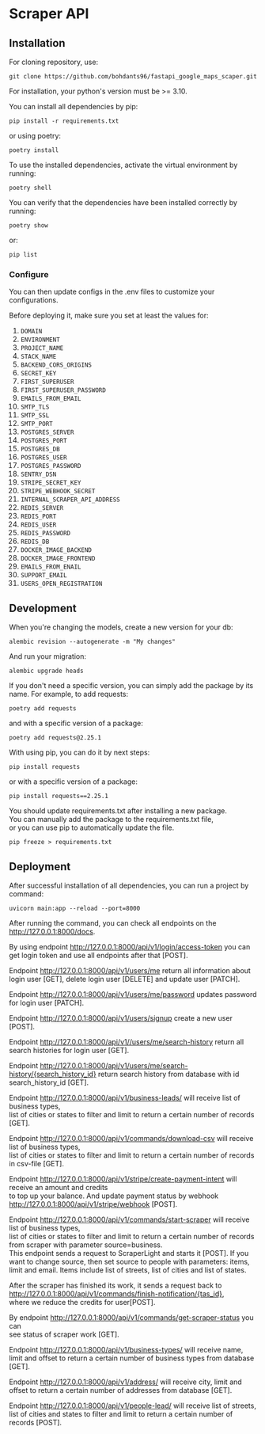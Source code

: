 
# Scraper API  
  

## Installation  
  
For cloning repository, use:  
  
`git clone https://github.com/bohdants96/fastapi_google_maps_scaper.git`  
  
For installation, your python's version must be >= 3.10.  
  
You can install all dependencies by pip:  
  
`pip install -r requirements.txt`  
  
or using poetry:  
  
`poetry install`  
  
To use the installed dependencies, activate the virtual environment by running:  
  
`poetry shell`  
  
You can verify that the dependencies have been installed correctly by running:  
  
`poetry show`  
  
or:  
  
`pip list`  
  
### Configure  
  
You can then update configs in the .env files to customize your configurations.  
  
Before deploying it, make sure you set at least the values for:  
  

 1. `DOMAIN`  
 2. `ENVIRONMENT`  
 3. `PROJECT_NAME`  
 4. `STACK_NAME`  
 5. `BACKEND_CORS_ORIGINS`  
 6. `SECRET_KEY`  
 7. `FIRST_SUPERUSER`  
 8. `FIRST_SUPERUSER_PASSWORD`  
 9. `EMAILS_FROM_EMAIL`  
 10. `SMTP_TLS`  
 11. `SMTP_SSL`  
 12. `SMTP_PORT` 
 13. `POSTGRES_SERVER`  
 14. `POSTGRES_PORT`  
 15. `POSTGRES_DB`  
 16. `POSTGRES_USER`  
 17. `POSTGRES_PASSWORD`  
 18. `SENTRY_DSN`  
 19. `STRIPE_SECRET_KEY`  
 20. `STRIPE_WEBHOOK_SECRET`  
 21. `INTERNAL_SCRAPER_API_ADDRESS`  
 22. `REDIS_SERVER`  
 23. `REDIS_PORT`  
 24. `REDIS_USER`  
 25. `REDIS_PASSWORD`  
 26. `REDIS_DB`  
 27. `DOCKER_IMAGE_BACKEND`
 28. `DOCKER_IMAGE_FRONTEND`
 29. `EMAILS_FROM_ENAIL`
 30. `SUPPORT_EMAIL`
 31. `USERS_OPEN_REGISTRATION` 
  
## Development  
  
When you're changing the models, create a new version for your db:  
  
`alembic revision --autogenerate -m "My changes"`  
  
And run your migration:  
  
`alembic upgrade heads`
  
If you don't need a specific version, you can simply add the package by its name. For example, to add requests:  
  
`poetry add requests`  
  
and with a specific version of a package:  
  
`poetry add requests@2.25.1`  
  
With using pip, you can do it by next steps:  
  
`pip install requests`  
  
or with a specific version of a package:  
  
`pip install requests==2.25.1`  
  
You should update requirements.txt after installing a new package.  
You can manually add the package to the requirements.txt file,   
or you can use pip to automatically update the file.  
  
`pip freeze > requirements.txt`  
  
## Deployment  
  
After successful installation of all dependencies, you can run a project by command:  
  
`uvicorn main:app --reload --port=8000`  
  
After running the command, you can check all endpoints on the http://127.0.0.1:8000/docs.  

By using endpoint http://127.0.0.1:8000/api/v1/login/access-token you can get login token and use all endpoints after that [POST].

Endpoint http://127.0.0.1:8000/api/v1/users/me return all information about login user [GET], delete login user [DELETE] and update user [PATCH].

Endpoint http://127.0.0.1:8000/api/v1/users/me/password updates password for login user [PATCH].

Endpoint http://127.0.0.1:8000/api/v1/users/signup create a new user [POST].

Endpoint http://127.0.0.1:8000/api/v1//users/me/search-history return all search histories for login user [GET].

Endpoint http://127.0.0.1:8000/api/v1/users/me/search-history/{search_history_id} return search history from database with id search_history_id [GET].

Endpoint http://127.0.0.1:8000/api/v1/business-leads/ will receive list of business types,  
list of cities or states to filter and limit to return a certain number of records [GET].   
  
Endpoint http://127.0.0.1:8000/api/v1/commands/download-csv will receive list of business types,  
list of cities or states to filter and limit to return a certain number of records in csv-file [GET].  
  
Endpoint http://127.0.0.1:8000/api/v1/stripe/create-payment-intent will receive an amount and credits   
to top up your balance. And update payment status by webhook http://127.0.0.1:8000/api/v1/stripe/webhook [POST].  
  
Endpoint http://127.0.0.1:8000/api/v1/commands/start-scraper will receive list of business types,  
list of cities or states to filter and limit to return a certain number of records from scraper with parameter source=business.   
This endpoint sends a request to ScraperLight and starts it [POST]. If you want to change source, then set source to people with parameters: items, limit and email.
Items include list of streets, list of cities and list of states.
  
After the scraper has finished its work, it sends a request back to http://127.0.0.1:8000/api/v1/commands/finish-notification/{tas_id},  
where we reduce the credits for user[POST].  
  
By endpoint http://127.0.0.1:8000/api/v1/commands/get-scraper-status you can   
see status of scraper work [GET].

Endpoint http://127.0.0.1:8000/api/v1/business-types/ will receive name, limit and offset to return a certain number of business types from database [GET].   

Endpoint http://127.0.0.1:8000/api/v1/address/ will receive city, limit and offset to return a certain number of addresses from database [GET].

Endpoint http://127.0.0.1:8000/api/v1/people-lead/ will receive list of streets,  
list of cities and states to filter and limit to return a certain number of records [POST].